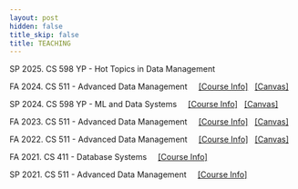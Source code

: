 ```yaml
---
layout: post
hidden: false
title_skip: false
title: TEACHING
---
```


SP 2025. CS 598 YP - Hot Topics in Data Management
&nbsp; &nbsp;

FA 2024. CS 511 - Advanced Data Management
&nbsp; &nbsp;
[[Course Info]](/teaching/fall2024/cs511/) &nbsp;
[[Canvas]](https://canvas.illinois.edu/courses/49946) &nbsp;

SP 2024. CS 598 YP - ML and Data Systems
&nbsp; &nbsp;
[[Course Info]](https://yongjoopark.com/teaching/sp2024/cs598) &nbsp;
[[Canvas]](https://canvas.illinois.edu/courses/43789) &nbsp;

FA 2023. CS 511 - Advanced Data Management
&nbsp; &nbsp;
[[Course Info]](https://yongjoopark.com/teaching/fall2023/cs511) &nbsp;
[[Canvas]](https://canvas.illinois.edu/courses/38231) &nbsp;

FA 2022. CS 511 - Advanced Data Management
&nbsp; &nbsp;
[[Course Info]](teaching/fall2022/cs511) &nbsp;
[[Canvas]](https://canvas.illinois.edu/courses/30559)


FA 2021. CS 411 - Database Systems
&nbsp; &nbsp;
[[Course Info]](teaching/fall2021/cs411)


SP 2021. CS 511 - Advanced Data Management 
&nbsp; &nbsp;
[[Course Info]](/teaching/sp2021/cs511)


